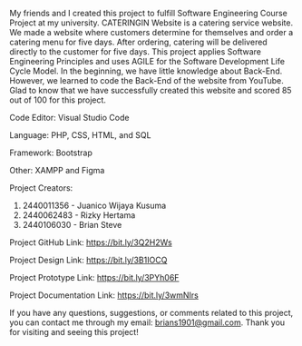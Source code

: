My friends and I created this project to fulfill Software Engineering Course Project at my university. 
CATERINGIN Website is a catering service website. We made a website where customers determine for themselves 
and order a catering menu for five days. After ordering, catering will be delivered directly to the customer for five days. 
This project applies Software Engineering Principles and uses AGILE for the Software Development Life Cycle Model. 
In the beginning, we have little knowledge about Back-End. However, we learned to code the Back-End of the website from YouTube. 
Glad to know that we have successfully created this website and scored 85 out of 100 for this project. 

Code Editor: Visual Studio Code

Language: PHP, CSS, HTML, and SQL

Framework: Bootstrap

Other: XAMPP and Figma

Project Creators:
1. 2440011356 - Juanico Wijaya Kusuma 
2. 2440062483 - Rizky Hertama
3. 2440106030 - Brian Steve

Project GitHub Link: https://bit.ly/3Q2H2Ws

Project Design Link: https://bit.ly/3B1IOCQ

Project Prototype Link: https://bit.ly/3PYh06F

Project Documentation Link: https://bit.ly/3wmNIrs

If you have any questions, suggestions, or comments related to this project, you can contact me through my email: 
brians1901@gmail.com. Thank you for visiting and seeing this project!
